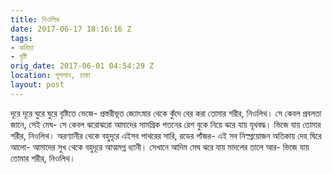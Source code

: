 ```yaml
---
title: নিওলিথ
date: 2017-06-17 18:16:16 Z
tags:
- কবিতা
- বৃষ্টি
orig_date: 2017-06-01 04:54:29 Z
location: গুলশান, ঢাকা
layout: post
---
```


দূরে দূরে ঘুরে ঘুরে বৃষ্টিতে ভেজে-
প্রস্তরীভূত জ্যোৎস্নার থেকে কুঁদে বের করা
তোমার শরীর, নিওলিথ।
সে কেবল প্রবলতা জানে,
সেই মেঘ-
সে কেবল ঝরোঝরো
আমাদের সামগ্রিক পতনের রেশ বুকে নিয়ে
ঝরে যায় যূথবদ্ধ।
ভিজে যায় তোমার শরীর, নিওলিথ।
অরণ্যানীর থেকে বহুদূরে এইসব পাথরের সারি,
রডের পাঁজর-
এই সব নিস্প্রয়োজন অতিকায় দেহ ঘিরে আলো-
আমাদের সুখ থেকে বহুদূরে আত্মমগ্ন ধ্যানী।
সেখানে আদিম মেঘ ঝরে যায় মাদলের তালে আর-
ভিজে যায় তোমার শরীর, নিওলিথ।